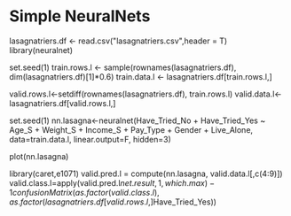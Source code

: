 # Simple NeuralNets
lasagnatriers.df <- read.csv("lasagnatriers.csv",header = T)
library(neuralnet)


set.seed(1)
train.rows.l <- sample(rownames(lasagnatriers.df), dim(lasagnatriers.df)[1]*0.6)
train.data.l <- lasagnatriers.df[train.rows.l,]

valid.rows.l<-setdiff(rownames(lasagnatriers.df), train.rows.l)
valid.data.l<-lasagnatriers.df[valid.rows.l,]

set.seed(1)
nn.lasagna<-neuralnet(Have_Tried_No + Have_Tried_Yes ~ 
                        Age_S + Weight_S + Income_S + Pay_Type + Gender + Live_Alone, data=train.data.l, linear.output=F, hidden=3)

plot(nn.lasagna)

library(caret,e1071)
valid.pred.l = compute(nn.lasagna, valid.data.l[,c(4:9)])
valid.class.l=apply(valid.pred.l$net.result, 
                    1,which.max)-1
confusionMatrix(as.factor(valid.class.l),       
                as.factor(lasagnatriers.df[valid.rows.l, ]$Have_Tried_Yes))
